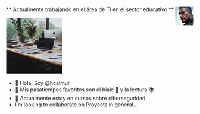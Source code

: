 #  <img src="./images/sticker.jpg" width=10% align=right />

** Actualmente trabajando en el área de TI en el sector educativo **

<img src="./images/olena-bohovyk-dIMJWLx1YbE-unsplash.jpg" width="150" height="150"  borderRadius='1rem' boxShadow='0 5px 18px rgba(0,0,0,0.3)'>

- :wave: Hola, Soy @hcalmur
- :eyes: Mis pasatiempos favoritos son el biale :dancer: y la lectura :books:
- :seedling: Actualmente estoy en cursos sobre ciberseguridad
- I’m looking to collaborate on Proyects in general...

<!---
hcalmur/hcalmur is a ✨ special ✨ repository because its `README.md` (this file) appears on your GitHub profile.
You can click the Preview link to take a look at your changes.
--->
